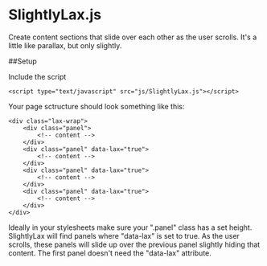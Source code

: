 SlightlyLax.js
==============

Create content sections that slide over each other as the user scrolls. It's a little like parallax, but only slightly.

##Setup

Include the script

	<script type="text/javascript" src="js/SlightlyLax.js"></script>

Your page sctructure should look something like this:

	<div class="lax-wrap">
		<div class="panel">
			<!-- content -->
		</div>
		<div class="panel" data-lax="true">
			<!-- content -->
		</div>
		<div class="panel" data-lax="true">
			<!-- content -->
		</div>
		<div class="panel" data-lax="true">
			<!-- content -->
		</div>
	</div>

Ideally in your stylesheets make sure your ".panel" class has a set height. SlightlyLax will find panels where "data-lax" is set to true. As the user scrolls, these panels will slide up over the previous panel slightly hiding that content. The first panel doesn't need the "data-lax" attribute.
